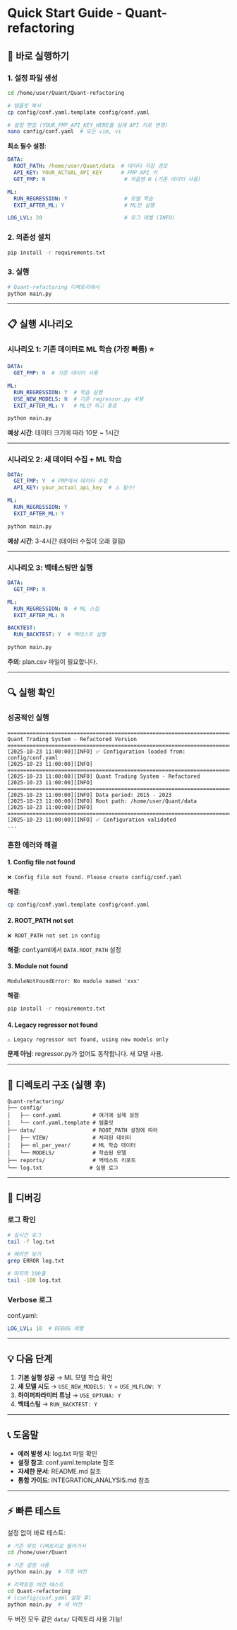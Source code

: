 # Quick Start Guide - Quant-refactoring

## 🚀 바로 실행하기

### 1. 설정 파일 생성

```bash
cd /home/user/Quant/Quant-refactoring

# 템플릿 복사
cp config/conf.yaml.template config/conf.yaml

# 설정 편집 (YOUR_FMP_API_KEY_HERE를 실제 API 키로 변경)
nano config/conf.yaml  # 또는 vim, vi
```

**최소 필수 설정**:
```yaml
DATA:
  ROOT_PATH: /home/user/Quant/data  # 데이터 저장 경로
  API_KEY: YOUR_ACTUAL_API_KEY      # FMP API 키
  GET_FMP: N                         # 처음엔 N (기존 데이터 사용)

ML:
  RUN_REGRESSION: Y                  # 모델 학습
  EXIT_AFTER_ML: Y                   # ML만 실행

LOG_LVL: 20                          # 로그 레벨 (INFO)
```

### 2. 의존성 설치

```bash
pip install -r requirements.txt
```

### 3. 실행

```bash
# Quant-refactoring 디렉토리에서
python main.py
```

---

## 📋 실행 시나리오

### 시나리오 1: 기존 데이터로 ML 학습 (가장 빠름) ⭐

```yaml
DATA:
  GET_FMP: N  # 기존 데이터 사용

ML:
  RUN_REGRESSION: Y  # 학습 실행
  USE_NEW_MODELS: N  # 기존 regressor.py 사용
  EXIT_AFTER_ML: Y   # ML만 하고 종료
```

```bash
python main.py
```

**예상 시간**: 데이터 크기에 따라 10분 ~ 1시간

---

### 시나리오 2: 새 데이터 수집 + ML 학습

```yaml
DATA:
  GET_FMP: Y  # FMP에서 데이터 수집
  API_KEY: your_actual_api_key  # ⚠️ 필수!

ML:
  RUN_REGRESSION: Y
  EXIT_AFTER_ML: Y
```

```bash
python main.py
```

**예상 시간**: 3-4시간 (데이터 수집이 오래 걸림)

---

### 시나리오 3: 백테스팅만 실행

```yaml
DATA:
  GET_FMP: N

ML:
  RUN_REGRESSION: N  # ML 스킵
  EXIT_AFTER_ML: N

BACKTEST:
  RUN_BACKTEST: Y  # 백테스트 실행
```

```bash
python main.py
```

**주의**: plan.csv 파일이 필요합니다.

---

## 🔍 실행 확인

### 성공적인 실행

```
================================================================================
Quant Trading System - Refactored Version
================================================================================
[2025-10-23 11:00:00][INFO] ✅ Configuration loaded from: config/conf.yaml
[2025-10-23 11:00:00][INFO] ================================================================================
[2025-10-23 11:00:00][INFO] Quant Trading System - Refactored
[2025-10-23 11:00:00][INFO] ================================================================================
[2025-10-23 11:00:00][INFO] Data period: 2015 - 2023
[2025-10-23 11:00:00][INFO] Root path: /home/user/Quant/data
[2025-10-23 11:00:00][INFO] ================================================================================
[2025-10-23 11:00:00][INFO] ✅ Configuration validated
...
```

### 흔한 에러와 해결

#### 1. Config file not found

```
❌ Config file not found. Please create config/conf.yaml
```

**해결**:
```bash
cp config/conf.yaml.template config/conf.yaml
```

#### 2. ROOT_PATH not set

```
❌ ROOT_PATH not set in config
```

**해결**: conf.yaml에서 `DATA.ROOT_PATH` 설정

#### 3. Module not found

```
ModuleNotFoundError: No module named 'xxx'
```

**해결**:
```bash
pip install -r requirements.txt
```

#### 4. Legacy regressor not found

```
⚠️ Legacy regressor not found, using new models only
```

**문제 아님**: regressor.py가 없어도 동작합니다. 새 모델 사용.

---

## 📂 디렉토리 구조 (실행 후)

```
Quant-refactoring/
├── config/
│   ├── conf.yaml          # 여기에 실제 설정
│   └── conf.yaml.template # 템플릿
├── data/                  # ROOT_PATH 설정에 따라
│   ├── VIEW/              # 처리된 데이터
│   ├── ml_per_year/       # ML 학습 데이터
│   └── MODELS/            # 학습된 모델
├── reports/               # 백테스트 리포트
└── log.txt               # 실행 로그
```

---

## 🐛 디버깅

### 로그 확인

```bash
# 실시간 로그
tail -f log.txt

# 에러만 보기
grep ERROR log.txt

# 마지막 100줄
tail -100 log.txt
```

### Verbose 로그

conf.yaml:
```yaml
LOG_LVL: 10  # DEBUG 레벨
```

---

## 💡 다음 단계

1. **기본 실행 성공** → ML 모델 학습 확인
2. **새 모델 시도** → `USE_NEW_MODELS: Y` + `USE_MLFLOW: Y`
3. **하이퍼파라미터 튜닝** → `USE_OPTUNA: Y`
4. **백테스팅** → `RUN_BACKTEST: Y`

---

## 📞 도움말

- **에러 발생 시**: log.txt 파일 확인
- **설정 참고**: conf.yaml.template 참조
- **자세한 문서**: README.md 참조
- **통합 가이드**: INTEGRATION_ANALYSIS.md 참조

---

## ⚡ 빠른 테스트

설정 없이 바로 테스트:

```bash
# 기존 루트 디렉토리로 돌아가서
cd /home/user/Quant

# 기존 설정 사용
python main.py  # 기존 버전

# 리팩토링 버전 테스트
cd Quant-refactoring
# (config/conf.yaml 설정 후)
python main.py  # 새 버전
```

두 버전 모두 같은 `data/` 디렉토리 사용 가능!
